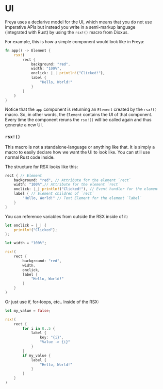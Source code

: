 # UI

Freya uses a declarive model for the UI, which means that you do not use imperative APIs but instead you write in a semi-markup language (integrated with Rust) by using the `rsx!()` macro from Dioxus.

For example, this is how a simple component would look like in Freya:

```rs
fn app() -> Element {
    rsx!(
        rect {
            background: "red",
            width: "100%",
            onclick: |_| println!("Clicked!"),
            label {
                "Hello, World!"
            }
        }
    )
}
```

Notice that the `app` component is returning an `Element` created by the `rsx!()` macro. So, in other words, the `Element` contains the UI of that component.
Every time the component reruns the `rsx!()` will be called again and thus generate a new UI.

### `rsx!()`

This macro is not a standalone-language or anything like that. It is simply a macro to easily declare how we want the UI to look like. You can still use normal Rust code inside.

The structure for RSX looks like this:

```rs
rect { // Element
    background: "red", // Attribute for the element `rect`
    width: "100%",// Attribute for the element `rect`
    onclick: |_| println!("Clicked!"), // Event handler for the element `rect`, its just a Rust closure
    label { // Element children of `rect`
        "Hello, World!" // Text Element for the element `label`
    }
}
```

You can reference variables from outside the RSX inside of it:

```rs
let onclick = |_| {
    println!("Clicked");
};

let width = "100%";

rsx!(
    rect {
        background: "red",
        width,
        onclick,
        label {
            "Hello, World!"
        }
    }
)
```

Or just use if, for-loops, etc.. Inside of the RSX:

```rs
let my_value = false;

rsx!(
    rect {
        for i in 0..5 {
            label {
                key: "{i}",
                "Value -> {i}"
            }
        }
        if my_value {
            label {
                "Hello, World!"
            }
        }
    }
)
```